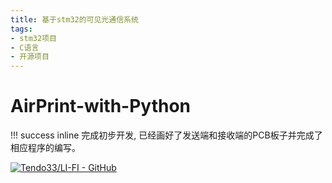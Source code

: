 ```yaml
---
title: 基于stm32的可见光通信系统
tags:
- stm32项目
- C语言
- 开源项目
---
```


# AirPrint-with-Python

!!! success inline
    完成初步开发, 已经画好了发送端和接收端的PCB板子并完成了相应程序的编写。

[![Tendo33/LI-FI - GitHub](https://gh-card.dev/repos/Tendo33/LI-FI.svg?fullname=)](https://github.com/Tendo33/LI-FI)